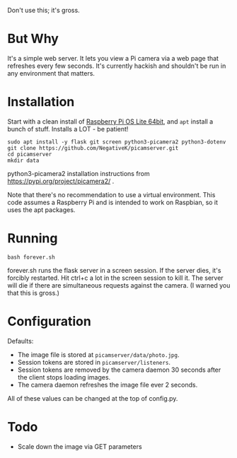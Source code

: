 Don't use this; it's gross.

# But Why
It's a simple web server. It lets you view a Pi camera via a web page that
refreshes every few seconds. It's currently hackish and shouldn't be run in
any environment that matters.

# Installation

Start with a clean install of [Raspberry Pi OS Lite 64bit](https://www.raspberrypi.com/software/operating-systems/), and `apt` install a bunch of stuff. Installs a LOT - be patient!

```
sudo apt install -y flask git screen python3-picamera2 python3-dotenv
git clone https://github.com/NegativeK/picamserver.git
cd picamserver
mkdir data
```

python3-picamera2 installation instructions from https://pypi.org/project/picamera2/ .

Note that there's no recommendation to use a virtual environment. This code 
assumes a Raspberry Pi and is intended to work on Raspbian, so it uses the apt
packages.

# Running
`bash forever.sh`

forever.sh runs the flask server in a screen session. If the server dies, it's
forcibly restarted. Hit ctrl+c a lot in the screen session to kill it. The
server will die if there are simultaneous requests against the camera. (I 
warned you that this is gross.)

# Configuration
Defaults:
* The image file is stored at `picamserver/data/photo.jpg`.
* Session tokens are stored in `picamserver/listeners`.
* Session tokens are removed by the camera daemon 30 seconds after the client stops loading images.
* The camera daemon refreshes the image file ever 2 seconds.

All of these values can be changed at the top of config.py.

# Todo
* Scale down the image via GET parameters
